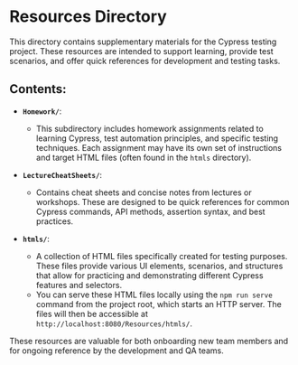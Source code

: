 # Resources Directory

This directory contains supplementary materials for the Cypress testing project. These resources are intended to support learning, provide test scenarios, and offer quick references for development and testing tasks.

## Contents:

-   **`Homework/`**:
    -   This subdirectory includes homework assignments related to learning Cypress, test automation principles, and specific testing techniques. Each assignment may have its own set of instructions and target HTML files (often found in the `htmls` directory).

-   **`LectureCheatSheets/`**:
    -   Contains cheat sheets and concise notes from lectures or workshops. These are designed to be quick references for common Cypress commands, API methods, assertion syntax, and best practices.

-   **`htmls/`**:
    -   A collection of HTML files specifically created for testing purposes. These files provide various UI elements, scenarios, and structures that allow for practicing and demonstrating different Cypress features and selectors.
    -   You can serve these HTML files locally using the `npm run serve` command from the project root, which starts an HTTP server. The files will then be accessible at `http://localhost:8080/Resources/htmls/`.

These resources are valuable for both onboarding new team members and for ongoing reference by the development and QA teams.
